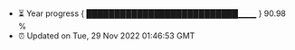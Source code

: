 - ⏳ Year progress { ███████████████████████████▁▁▁ } 90.98 %
- ⏰ Updated on Tue, 29 Nov 2022 01:46:53 GMT

